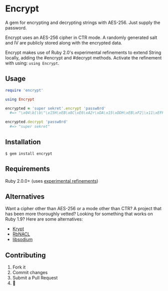# Encrypt

A gem for encrypting and decrypting strings with AES-256. Just supply the password.

Encrypt uses an AES-256 cipher in CTR mode. A randomly generated salt and IV are publicly stored along with the encrypted data.

Encrypt makes use of Ruby 2.0's experimental refinements to extend String locally, adding the #encrypt and #decrypt methods. Activate the refinement with using: `using Encrypt`.

## Usage

```ruby
require 'encrypt'

using Encrypt

encrypted = 'super sekret'.encrypt 'passw0rd'
  #=> "\x04\b[\b\"\x15H\xEB\x8C\xE6\xA2r\xDA\x15\xDDH\xEB\xF2|\x11\xEFF\"\x15\xE9\xBB\xB1\xCEO\xB6Y\x19zk\xDD\xD5\x9A\xBD\x01\xF5\"\x11F/1\x1D;2g\xFC\xB8np\xBC"

encrypted.decrypt 'passw0rd'
  #=> "super sekret"
```

## Installation

    $ gem install encrypt
    
## Requirements

Ruby 2.0.0+ (uses [experimental refinements](http://www.ruby-doc.org/core-2.0/doc/syntax/refinements_rdoc.html))

## Alternatives

Want a cipher other than AES-256 or a mode other than CTR? A project that has been more thoroughly vetted? Looking for something that works on Ruby 1.9? Here are some alternatives:
* [Krypt](https://github.com/krypt/krypt#readme)
* [RbNACL](https://github.com/cryptosphere/rbnacl#readme)
* [libsodium](https://github.com/jedisct1/libsodium#readme)

## Contributing

1. Fork it
2. Commit changes
3. Submit a Pull Request
4.  :pineapple:

